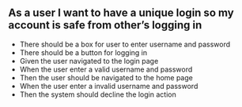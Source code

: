 ## As a user I want to have a unique login so my account is safe from other’s logging in
* There should be a box for user to enter username and password
* There should be a button for logging in
* Given the user navigated to the login page
* When the user enter a valid username and password
* Then the user should be navigated to the home page
* When the user enter a invalid username and password
* Then the system should decline the login action
